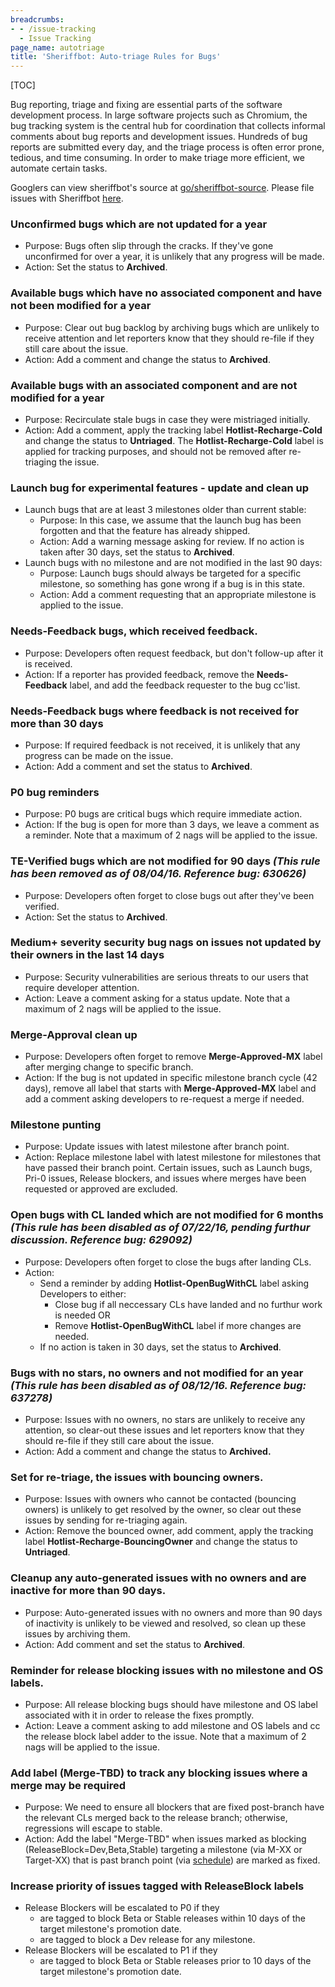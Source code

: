 ```yaml
---
breadcrumbs:
- - /issue-tracking
  - Issue Tracking
page_name: autotriage
title: 'Sheriffbot: Auto-triage Rules for Bugs'
---
```


[TOC]

Bug reporting, triage and fixing are essential parts of the software development
process. In large software projects such as Chromium, the bug tracking system is
the central hub for coordination that collects informal comments about bug
reports and development issues. Hundreds of bug reports are submitted every day,
and the triage process is often error prone, tedious, and time consuming. In
order to make triage more efficient, we automate certain tasks.

Googlers can view sheriffbot's source at
[go/sheriffbot-source](https://goto.google.com/sheriffbot-source). Please file
issues with Sheriffbot
[here](https://bugs.chromium.org/p/chromium/issues/entry?components=Tools%3EStability%3ESheriffbot).

### Unconfirmed bugs which are not updated for a year

*   Purpose: Bugs often slip through the cracks. If they've gone
             unconfirmed for over a year, it is unlikely that any progress
             will be made.
*   Action: Set the status to **Archived**.

### Available bugs which have no associated component and have not been modified for a year

*   Purpose: Clear out bug backlog by archiving bugs which are
            unlikely to receive attention and let reporters know that they
            should re-file if they still care about the issue.
*   Action: Add a comment and change the status to **Archived**.

### Available bugs with an associated component and are not modified for a year

*   Purpose: Recirculate stale bugs in case they were mistriaged
            initially.
*   Action: Add a comment, apply the tracking label
            **Hotlist-Recharge-Cold** and change the status to
            **Untriaged**. The **Hotlist-Recharge-Cold** label is applied
            for tracking purposes, and should not be removed after
            re-triaging the issue.

### Launch bug for experimental features - update and clean up

*   Launch bugs that are at least 3 milestones older than current
            stable:
    *   Purpose: In this case, we assume that the launch bug has
                    been forgotten and that the feature has already shipped.
    *   Action: Add a warning message asking for review. If no
                action is taken after 30 days, set the status to
                **Archived**.
*   Launch bugs with no milestone and are not modified in the last
            90 days:
    *   Purpose: Launch bugs should always be targeted for a
                specific milestone, so something has gone wrong if a bug is
                in this state.
    *   Action: Add a comment requesting that an appropriate
                milestone is applied to the issue.

### Needs-Feedback bugs, which received feedback.

*   Purpose: Developers often request feedback, but don't
            follow-up after it is received.
*   Action: If a reporter has provided feedback, remove the
            **Needs-Feedback** label, and add the feedback requester to the
            bug cc'list.

### Needs-Feedback bugs where feedback is not received for more than 30 days

*   Purpose: If required feedback is not received, it is unlikely
            that any progress can be made on the issue.
*   Action: Add a comment and set the status to **Archived**.

### P0 bug reminders

*   Purpose: P0 bugs are critical bugs which require immediate
            action.
*   Action: If the bug is open for more than 3 days, we leave a
            comment as a reminder. Note that a maximum of 2 nags will be
            applied to the issue.

### TE-Verified bugs which are not modified for 90 days *(This rule has been removed as of 08/04/16. Reference bug: 630626)*

*   Purpose: Developers often forget to close bugs out after they've
             been verified.
*   Action: Set the status to **Archived**.

### Medium+ severity security bug nags on issues not updated by their owners in the last 14 days

*   Purpose: Security vulnerabilities are serious threats to our
            users that require developer attention.
*   Action: Leave a comment asking for a status update. Note that a
            maximum of 2 nags will be applied to the issue.

### Merge-Approval clean up

*   Purpose: Developers often forget to remove **Merge-Approved-MX**
            label after merging change to specific branch.
*   Action: If the bug is not updated in specific milestone branch
            cycle (42 days), remove all label that starts with
            **Merge-Approved-MX** label and add a comment asking developers
            to re-request a merge if needed.

### Milestone punting

*   Purpose: Update issues with latest milestone after branch point.
*   Action: Replace milestone label with latest milestone for
            milestones that have passed their branch point. Certain issues,
            such as Launch bugs, Pri-0 issues, Release blockers, and issues
            where merges have been requested or approved are excluded.

### Open bugs with CL landed which are not modified for 6 months *(This rule has been disabled as of 07/22/16, pending furthur discussion. Reference bug: 629092)*

*   Purpose: Developers often forget to close the bugs after landing
            CLs.
*   Action:
    *   Send a reminder by adding **Hotlist-OpenBugWithCL** label asking Developers to either:
        *   Close bug if all neccessary CLs have landed and no furthur work is needed OR
        *   Remove **Hotlist-OpenBugWithCL** label if more changes are needed.
    *   If no action is taken in 30 days, set the status to **Archived**.

### Bugs with no stars, no owners and not modified for an year *(This rule has been disabled as of 08/12/16. Reference bug: 637278)*

*   Purpose: Issues with no owners, no stars are unlikely to receive
            any attention, so clear-out these issues and let reporters know
            that they should re-file if they still care about the issue.
*   Action: Add a comment and change the status to **Archived.**

### Set for re-triage, the issues with bouncing owners.

*   Purpose: Issues with owners who cannot be contacted (bouncing
            owners) is unlikely to get resolved by the owner, so clear out
            these issues by sending for re-triaging again.
*   Action: Remove the bounced owner, add comment, apply the
            tracking label **Hotlist-Recharge-BouncingOwner** and change the
            status to **Untriaged**.

### Cleanup any auto-generated issues with no owners and are inactive for more than 90 days.

*   Purpose: Auto-generated issues with no owners and more than 90
            days of inactivity is unlikely to be viewed and resolved, so
            clean up these issues by archiving them.
*   Action: Add comment and set the status to **Archived**.

### Reminder for release blocking issues with no milestone and OS labels.

*   Purpose: All release blocking bugs should have milestone and OS
            label associated with it in order to release the fixes promptly.
*   Action: Leave a comment asking to add milestone and OS
            labels and cc the release block label adder to the issue. Note
            that a maximum of 2 nags will be applied to the issue.

### Add label (Merge-TBD) to track any blocking issues where a merge may be required

*   Purpose: We need to ensure all blockers that are fixed
            post-branch have the relevant CLs merged back to the release
            branch; otherwise, regressions will escape to stable.
*   Action: Add the label "Merge-TBD" when issues marked as
                blocking (ReleaseBlock=Dev,Beta,Stable) targeting a milestone
                (via M-XX or Target-XX) that is past branch point (via
                [schedule](https://chromiumdash.appspot.com/schedule)) are
                marked as fixed.

### Increase priority of issues tagged with ReleaseBlock labels

*   Release Blockers will be escalated to P0 if they
    *   are tagged to block Beta or Stable releases within 10 days
        of the target milestone's promotion date.
    *   are tagged to block a Dev release for any milestone.
*   Release Blockers will be escalated to P1 if they
    *   are tagged to block Beta or Stable releases prior to 10 days
        of the target milestone's promotion date.
